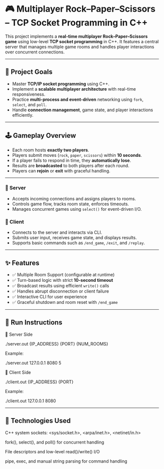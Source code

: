 # 🎮 Multiplayer Rock–Paper–Scissors – TCP Socket Programming in C++

This project implements a **real-time multiplayer Rock–Paper–Scissors game** using low-level **TCP socket programming** in C++. It features a central server that manages multiple game rooms and handles player interactions over concurrent connections.

---

## 🎯 Project Goals

- Master **TCP/IP socket programming** using C++.
- Implement a **scalable multiplayer architecture** with real-time responsiveness.
- Practice **multi-process and event-driven** networking using `fork`, `select`, and `poll`.
- Handle **connection management**, game state, and player interactions efficiently.

---

## 🕹️ Gameplay Overview

- Each room hosts **exactly two players**.
- Players submit moves (`rock`, `paper`, `scissors`) within **10 seconds**.
- If a player fails to respond in time, they **automatically lose**.
- Results are **broadcasted** to both players after each round.
- Players can **rejoin** or **exit** with graceful handling.

---

### 🔹 Server

- Accepts incoming connections and assigns players to rooms.
- Controls game flow, tracks room state, enforces timeouts.
- Manages concurrent games using `select()` for event-driven I/O.

### 🔹 Client

- Connects to the server and interacts via CLI.
- Submits user input, receives game state, and displays results.
- Supports basic commands such as `/end_game`, `/exit`, and `/replay`.

---

## ✨ Features

- ✅ Multiple Room Support (configurable at runtime)
- ✅ Turn-based logic with strict **10-second timeout**
- ✅ Broadcast results using efficient `write()` calls
- ✅ Handles abrupt disconnection or client failure
- ✅ Interactive CLI for user experience
- ✅ Graceful shutdown and room reset with `/end_game`

---

## 🚀 Run Instructions
🔹 Server Side

./server.out {IP_ADDRESS} {PORT} {NUM_ROOMS}

Example:

./server.out 127.0.0.1 8080 5

🔹 Client Side

./client.out {IP_ADDRESS} {PORT}

Example:


./client.out 127.0.0.1 8080

---

## 📡 Technologies Used

C++ system sockets: <sys/socket.h>, <arpa/inet.h>, <netinet/in.h>

fork(), select(), and poll() for concurrent handling

File descriptors and low-level read()/write() I/O

pipe, exec, and manual string parsing for command handling

